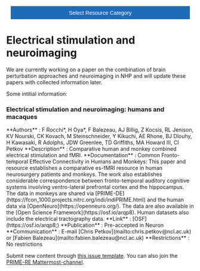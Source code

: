 <!-- This piece of code configures a dropdown button for resource categories. It should be present on every page where you want the button -->
<head><meta name="viewport" content="width=device-width, initial-scale=1"><style>
.dropbtn {background-color: #1e6bb8; color: white; padding: 16px; font-size: 1rem; border: none; cursor: pointer; width: 30rem}
.dropbtn:hover, .dropbtn:focus {background-color: #2980B9;}
.dropdown {position: relative; display: inline-block;}
.dropdown-content {display: none; position: absolute; background-color: #f1f1f1; min-width: 100%; overflow: auto; box-shadow: 0px 8px 16px 0px rgba(0,0,0,0.2); z-index: 1; text-align: center; font-size: 1rem;}
.dropdown-content a { color: black; padding: 12px 16px; text-decoration: none; display: block;}
.dropdown a:hover {background-color: #ddd;}
.show {display: block;}
.dropbtn + .dropbtn { margin-left: auto; }
@media screen and (min-width: 64em) { .dropbtn { max-width: 64rem; width: 40rem; padding: 0.75rem 1rem; } }
@media screen and (min-width: 42em) and (max-width: 64em) { .dropbtn { width: 30rem; padding: 0.6rem 0.9rem; font-size: 0.9rem; } }
@media screen and (max-width: 42em) { .dropbtn { display: block; width: 20rem; padding: 0.75rem; font-size: 0.9rem; }
.dropbtn + .dropbtn { margin-top: 1rem; margin-left: 0; } }
</style></head>
<!------------------------------------------------------------------------>

<!-- This is the actual button -->
<center><div class="dropdown">
  <button onclick="myFunction()" class="dropbtn">Select Resource Category</button>
  <div id="myDropdown" class="dropdown-content">
    <a href="https://prime-re.github.io/templates_and_atlases">Template/Atlas</a>
    <a href="https://prime-re.github.io/pipelines_general">General analysis</a>
    <a href="https://prime-re.github.io/pipelines_structural">Structural analysis</a>
    <a href="https://prime-re.github.io/pipelines_fmri">Functional analysis</a>
    <a href="https://prime-re.github.io/pipelines_diffusion">Diffusion analysis</a>
    <a href="https://prime-re.github.io/data_sharing">Data sharing</a>
    <a href="https://prime-re.github.io/software_packages">Software packages</a>
    <a href="https://prime-re.github.io/hardware">Hardware & protocols</a>
  </div>
</div></center>

<!-- This script handles the button dynamics -->
<script>
function myFunction() {document.getElementById("myDropdown").classList.toggle("show");}
window.onclick = function(event) {
  if (!event.target.matches('.dropbtn')) { var dropdowns = document.getElementsByClassName("dropdown-content"); var i;
    for (i = 0; i < dropdowns.length; i++) {var openDropdown = dropdowns[i]; if (openDropdown.classList.contains('show')) {openDropdown.classList.remove('show'); } } }
} 
</script>



<!-- Start normal content here -->
# Electrical stimulation and neuroimaging    
We are currently working on a paper on the combination of brain perturbation approaches and neuroimaging in NHP and will update these papers with collected information later.

Some intitial information:

### Electrical stimulation and neuroimaging: humans and macaques         
<div class="rw-ui-container" data-title="estim_humanmacaque rating"></div>     
**Authors**         : F Rocchi*, H Oya*, F Balezeau, AJ Billig, Z Kocsis, RL Jenison, KV Nourski, CK Kovach, M Steinschneider, Y Kikuchi, AE Rhone, BJ Dlouhy, H Kawasaki, R Adolphs, JDW Greenlee, TD Griffiths, MA Howard III, CI Petkov 	             
**Description**     : Comparative human and monkey combined electrical stimulation and fMRI.                 
**Documentation**   : Common Fronto-temporal Effective Connectivity in Humans and Monkeys: This paper and resource establishes a comparative es-fMRI resource in human neurosurgery patients and monkeys. The work also establishes considerable correspondence between fronto-temporal auditory cognitive systems involving ventro-lateral prefrontal cortex and the hippocampus. The data in monkeys are shared via [PRIME-DE](https://fcon_1000.projects.nitrc.org/indi/indiPRIME.html) and the human data via [OpenNeuro](https://openneuro.org/). The data are also available in the [Open Science Framework](https://osf.io/arqp8). Human datasets also include the electrical tractography data.     
**Link**            : [OSF](https://osf.io/arqp8;)    
**Publication**     : Pre-accepted in Neuron             
**Communication**   : E-mail [Chris Petkov](mailto:chris.petkov@ncl.ac.uk) or [Fabien Balezeau](mailto:fabien.balezeau@ncl.ac.uk)                
**Restrictions**    : No restrictions 


Submit new content through [this issue template](https://github.com/PRIME-RE/prime-re.github.io/issues/new?assignees=&labels=new-resource&template=new-resource.md&title=%3CResource+Name%3E). 
You can also join the [PRIME-RE Mattermost-channel](https://mattermost.brainhack.org/brainhack/channels/compmri_resourcehub).
